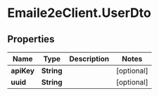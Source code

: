 # Emaile2eClient.UserDto

## Properties
Name | Type | Description | Notes
------------ | ------------- | ------------- | -------------
**apiKey** | **String** |  | [optional] 
**uuid** | **String** |  | [optional] 


